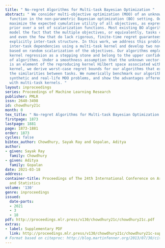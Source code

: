 ```yaml
---
title: " No-regret Algorithms for Multi-task Bayesian Optimization "
abstract: " We consider multi-objective optimization (MOO) of an unknown vector-valued
  function in the non-parametric Bayesian optimization (BO) setting. Our aim is to
  maximize the expected cumulative utility of all objectives, as expressed by a given
  prior over a set of scalarization functions. Most existing BO algorithms do not
  model the fact that the multiple objectives, or equivalently, tasks can share similarities,
  and even the few that do lack rigorous, finite-time regret guarantees that capture
  explicitly inter-task structure. In this work, we address this problem by modelling
  inter-task dependencies using a multi-task kernel and develop two novel BO algorithms
  based on random scalarization of the objectives. Our algorithms employ vector-valued
  kernel regression as a stepping stone and belong to the upper confidence bound class
  of algorithms. Under a smoothness assumption that the unknown vector-valued function
  is an element of the reproducing kernel Hilbert space associated with the multi-task
  kernel, we derive worst-case regret bounds for our algorithms that explicitly capture
  the similarities between tasks. We numerically benchmark our algorithms on both
  synthetic and real-life MOO problems, and show the advantages offered by learning
  with multi-task kernels. "
layout: inproceedings
series: Proceedings of Machine Learning Research
publisher: PMLR
issn: 2640-3498
id: chowdhury21c
month: 0
tex_title: " No-regret Algorithms for Multi-task Bayesian Optimization "
firstpage: 1873
lastpage: 1881
page: 1873-1881
order: 1873
cycles: false
bibtex_author: Chowdhury, Sayak Ray and Gopalan, Aditya
author:
- given: Sayak Ray
  family: Chowdhury
- given: Aditya
  family: Gopalan
date: 2021-03-18
address:
container-title: Proceedings of The 24th International Conference on Artificial Intelligence
  and Statistics
volume: '130'
genre: inproceedings
issued:
  date-parts:
  - 2021
  - 3
  - 18
pdf: http://proceedings.mlr.press/v130/chowdhury21c/chowdhury21c.pdf
extras:
- label: Supplementary PDF
  link: http://proceedings.mlr.press/v130/chowdhury21c/chowdhury21c-supp.pdf
# Format based on citeproc: http://blog.martinfenner.org/2013/07/30/citeproc-yaml-for-bibliographies/
---
```

